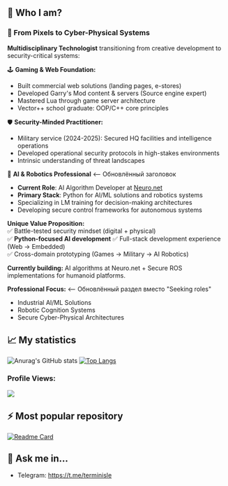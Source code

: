 ## 🔭 Who I am? 

### 🔐 From Pixels to Cyber-Physical Systems

**Multidisciplinary Technologist** transitioning from creative development to security-critical systems:

🕹️ **Gaming & Web Foundation:**  
- Built commercial web solutions (landing pages, e-stores)  
- Developed Garry's Mod content & servers (Source engine expert)  
- Mastered Lua through game server architecture  
- Vector++ school graduate: OOP/C++ core principles  

🛡️ **Security-Minded Practitioner:**  
- Military service (2024-2025): Secured HQ facilities and intelligence operations  
- Developed operational security protocols in high-stakes environments  
- Intrinsic understanding of threat landscapes  

🤖 **AI & Robotics Professional**  <-- Обновлённый заголовок
- **Current Role**: AI Algorithm Developer at [Neuro.net](https://neuro.net/)  
- **Primary Stack**: Python for AI/ML solutions and robotics systems
- Specializing in LM training for decision-making architectures  
- Developing secure control frameworks for autonomous systems  

**Unique Value Proposition:**  
✅ Battle-tested security mindset (digital + physical)  
✅ **Python-focused AI development**
✅ Full-stack development experience (Web → Embedded)  
✅ Cross-domain prototyping (Games → Military → AI Robotics)  

**Currently building:** AI algorithms at Neuro.net + Secure ROS implementations for humanoid platforms.  

**Professional Focus:**  <-- Обновлённый раздел вместо "Seeking roles"
- Industrial AI/ML Solutions  
- Robotic Cognition Systems  
- Secure Cyber-Physical Architectures

## 📈 My statistics

![Anurag's GitHub stats](https://github-readme-stats.vercel.app/api?username=cyberpsychoz&theme=default&show_icons=true) 
[![Top Langs](https://github-readme-stats.vercel.app/api/top-langs/?username=cyberpsychoz&layout=compact)](https://github.com/anuraghazra/github-readme-stats)

### Profile Views:
![](https://komarev.com/ghpvc/?username=cyberpsychoz&color=blueviolet&style=for-the-badge)

## ⚡ Most popular repository

[![Readme Card](https://github-readme-stats.vercel.app/api/pin/?username=cyberpsychoz&repo=garrysmod_falloutrp_helix)](https://github.com/cyberpsychoz/garrysmod_falloutrp_helix)

## 💬 Ask me in...
- Telegram: https://t.me/terminisle
